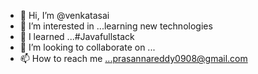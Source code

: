 - 👋 Hi, I’m @venkatasai
- 👀 I’m interested in ...learning new technologies
- 🌱 I learned ...#Javafullstack
- 💞️ I’m looking to collaborate on ...
- 📫 How to reach me ...prasannareddy0908@gmail.com

<!---
venkatasai0908/venkatasai0908 is a ✨ special ✨ repository because its `README.md` (this file) appears on your GitHub profile.
You can click the Preview link to take a look at your changes.
--->

